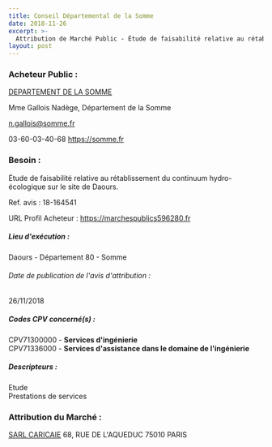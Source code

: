 ```yaml
---
title: Conseil Départemental de la Somme
date: 2018-11-26
excerpt: >-
  Attribution de Marché Public - Étude de faisabilité relative au rétablissement du continuum hydro-écologique sur le site de Daours.
layout: post
---
```


### Acheteur Public : 
<a href="/acheteur-137/siren-228000014"> DEPARTEMENT DE LA SOMME</a><br/>

Mme Gallois Nadège, Département de la Somme

n.gallois@somme.fr

03-60-03-40-68
https://somme.fr
### Besoin :

Étude de faisabilité relative au rétablissement du continuum hydro-écologique sur le site de Daours.

Ref. avis : 18-164541

URL Profil Acheteur : https://marchespublics596280.fr

##### Lieu d'exécution :

Daours - Département 80 - Somme

###### Date de publication de l'avis d'attribution : 
26/11/2018

##### Codes CPV concerné(s) :
CPV71300000 - **Services d'ingénierie** <br/>
CPV71336000 - **Services d'assistance dans le domaine de l'ingénierie** <br/>

##### Descripteurs :
Etude <br/>
Prestations de services <br/>

### Attribution du Marché :
<a href="/entreprise-561/siren-439115205"> SARL CARICAIE</a>    68, RUE DE L'AQUEDUC 75010 PARIS <br/>
